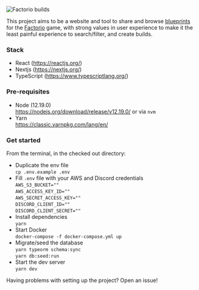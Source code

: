 <img src="https://user-images.githubusercontent.com/3461986/98061159-41affb80-1e19-11eb-81d3-3d27f174cf8d.png" alt="Factorio builds" align="center" /><br />

This project aims to be a website and tool to share and browse [blueprints](https://wiki.factorio.com/Blueprint) for the [Factorio](https://factorio.com/) game, with strong values in user experience to make it the least painful experience to search/filter, and create builds.


### Stack

- React (https://reactjs.org/)
- Nextjs (https://nextjs.org/)
- TypeScript (https://www.typescriptlang.org/)

### Pre-requisites

- Node (12.19.0)<br />
  https://nodejs.org/download/release/v12.19.0/ or via `nvm`<br />
- Yarn<br />
  https://classic.yarnpkg.com/lang/en/

### Get started

From the terminal, in the checked out directory:

- Duplicate the env file<br />
  `cp .env.example .env`
- Fill `.env` file with your AWS and Discord credentials<br />
  `AWS_S3_BUCKET=""`<br />
  `AWS_ACCESS_KEY_ID=""`<br />
  `AWS_SECRET_ACCESS_KEY=""`<br />
  `DISCORD_CLIENT_ID=""`<br />
  `DISCORD_CLIENT_SECRET=""`
- Install dependencies<br />
  `yarn`
- Start Docker<br />
  `docker-compose -f docker-compose.yml up`
- Migrate/seed the database<br />
  `yarn typeorm schema:sync`<br />
  `yarn db:seed:run`
- Start the dev server<br />
  `yarn dev`

Having problems with setting up the project? Open an issue!
